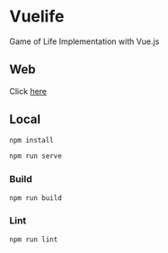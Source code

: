 # Vuelife

Game of Life Implementation with Vue.js

## Web

Click <a href="https://vuelife-web.netlify.app" target="_blank">here</a>

## Local

```js
npm install

npm run serve
```

### Build

```js
npm run build
```
### Lint

```js
npm run lint
```
